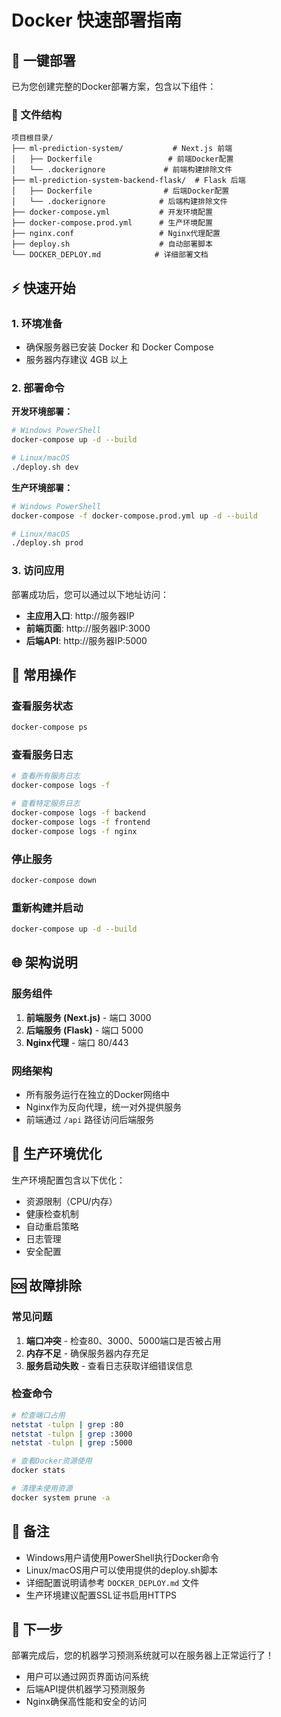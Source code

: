 # Docker 快速部署指南

## 🚀 一键部署

已为您创建完整的Docker部署方案，包含以下组件：

### 📁 文件结构
```
项目根目录/
├── ml-prediction-system/           # Next.js 前端
│   ├── Dockerfile                 # 前端Docker配置
│   └── .dockerignore             # 前端构建排除文件
├── ml-prediction-system-backend-flask/  # Flask 后端
│   ├── Dockerfile                # 后端Docker配置
│   └── .dockerignore            # 后端构建排除文件
├── docker-compose.yml           # 开发环境配置
├── docker-compose.prod.yml      # 生产环境配置
├── nginx.conf                   # Nginx代理配置
├── deploy.sh                    # 自动部署脚本
└── DOCKER_DEPLOY.md            # 详细部署文档
```

## ⚡ 快速开始

### 1. 环境准备
- 确保服务器已安装 Docker 和 Docker Compose
- 服务器内存建议 4GB 以上

### 2. 部署命令

**开发环境部署：**
```bash
# Windows PowerShell
docker-compose up -d --build

# Linux/macOS
./deploy.sh dev
```

**生产环境部署：**
```bash
# Windows PowerShell
docker-compose -f docker-compose.prod.yml up -d --build

# Linux/macOS
./deploy.sh prod
```

### 3. 访问应用

部署成功后，您可以通过以下地址访问：

- **主应用入口**: http://服务器IP
- **前端页面**: http://服务器IP:3000
- **后端API**: http://服务器IP:5000

## 🔧 常用操作

### 查看服务状态
```bash
docker-compose ps
```

### 查看服务日志
```bash
# 查看所有服务日志
docker-compose logs -f

# 查看特定服务日志
docker-compose logs -f backend
docker-compose logs -f frontend
docker-compose logs -f nginx
```

### 停止服务
```bash
docker-compose down
```

### 重新构建并启动
```bash
docker-compose up -d --build
```

## 🌐 架构说明

### 服务组件
1. **前端服务 (Next.js)** - 端口 3000
2. **后端服务 (Flask)** - 端口 5000  
3. **Nginx代理** - 端口 80/443

### 网络架构
- 所有服务运行在独立的Docker网络中
- Nginx作为反向代理，统一对外提供服务
- 前端通过 `/api` 路径访问后端服务

## 🔐 生产环境优化

生产环境配置包含以下优化：
- 资源限制（CPU/内存）
- 健康检查机制
- 自动重启策略
- 日志管理
- 安全配置

## 🆘 故障排除

### 常见问题
1. **端口冲突** - 检查80、3000、5000端口是否被占用
2. **内存不足** - 确保服务器内存充足
3. **服务启动失败** - 查看日志获取详细错误信息

### 检查命令
```bash
# 检查端口占用
netstat -tulpn | grep :80
netstat -tulpn | grep :3000  
netstat -tulpn | grep :5000

# 查看Docker资源使用
docker stats

# 清理未使用资源
docker system prune -a
```

## 📝 备注

- Windows用户请使用PowerShell执行Docker命令
- Linux/macOS用户可以使用提供的deploy.sh脚本
- 详细配置说明请参考 `DOCKER_DEPLOY.md` 文件
- 生产环境建议配置SSL证书启用HTTPS

## 🎯 下一步

部署完成后，您的机器学习预测系统就可以在服务器上正常运行了！

- 用户可以通过网页界面访问系统
- 后端API提供机器学习预测服务
- Nginx确保高性能和安全的访问 